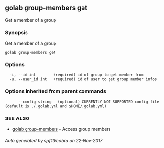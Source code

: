 ## golab group-members get

Get a member of a group

### Synopsis


Get a member of a group

```
golab group-members get
```

### Options

```
  -i, --id int        (required) id of group to get member from
  -u, --user_id int   (required) id of user to get group member infos
```

### Options inherited from parent commands

```
      --config string   (optional) CURRENTLY NOT SUPPORTED config file (default is ./.golab.yml and $HOME/.golab.yml)
```

### SEE ALSO
* [golab group-members](golab_group-members.md)	 - Access group members

###### Auto generated by spf13/cobra on 22-Nov-2017
